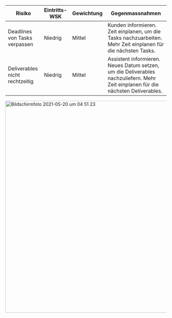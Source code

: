 | Risiko                         | Eintritts-WSK | Gewichtung | Gegenmassnahmen                                              |
| ------------------------------ | ------------- | ---------- | ------------------------------------------------------------ |
| Deadlines von Tasks verpassen  | Niedrig       | Mittel     | Kunden informieren. Zeit einplanen, um die Tasks nachzuarbeiten. Mehr Zeit einplanen für die nächsten Tasks. |
| Deliverables nicht rechtzeitig | Niedrig       | Mittel     | Assistent informieren. Neues Datum setzen, um die Deliverables nachzuliefern. Mehr Zeit einplanen für die nächsten Deliverables. |


<img width="663" alt="Bildschirmfoto 2021-05-20 um 04 51 23" src="https://user-images.githubusercontent.com/61350352/118911963-553f3180-b927-11eb-80b6-5499d4c44384.png">
